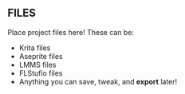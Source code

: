 ## FILES
Place project files here!
These can be:
- Krita files
- Aseprite files
- LMMS files
- FLStufio files
- Anything you can save, tweak, and **export** later!